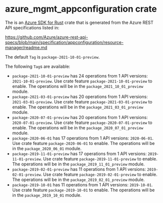 # azure_mgmt_appconfiguration crate

The is an [Azure SDK for Rust](https://github.com/Azure/azure-sdk-for-rust) crate that is generated from the Azure REST API specifications listed in:

https://github.com/Azure/azure-rest-api-specs/blob/main/specification/appconfiguration/resource-manager/readme.md

The default `Tag` is `package-2021-10-01-preview`.

The following `Tag`s are available:

- `package-2021-10-01-preview` has 24 operations from 1 API versions: `2021-10-01-preview`. Use crate feature `package-2021-10-01-preview` to enable. The operations will be in the `package_2021_10_01_preview` module.
- `package-2021-03-01-preview` has 20 operations from 1 API versions: `2021-03-01-preview`. Use crate feature `package-2021-03-01-preview` to enable. The operations will be in the `package_2021_03_01_preview` module.
- `package-2020-07-01-preview` has 20 operations from 1 API versions: `2020-07-01-preview`. Use crate feature `package-2020-07-01-preview` to enable. The operations will be in the `package_2020_07_01_preview` module.
- `package-2020-06-01` has 17 operations from 1 API versions: `2020-06-01`. Use crate feature `package-2020-06-01` to enable. The operations will be in the `package_2020_06_01` module.
- `package-2019-11-01-preview` has 17 operations from 1 API versions: `2019-11-01-preview`. Use crate feature `package-2019-11-01-preview` to enable. The operations will be in the `package_2019_11_01_preview` module.
- `package-2019-02-01-preview` has 11 operations from 1 API versions: `2019-02-01-preview`. Use crate feature `package-2019-02-01-preview` to enable. The operations will be in the `package_2019_02_01_preview` module.
- `package-2019-10-01` has 11 operations from 1 API versions: `2019-10-01`. Use crate feature `package-2019-10-01` to enable. The operations will be in the `package_2019_10_01` module.